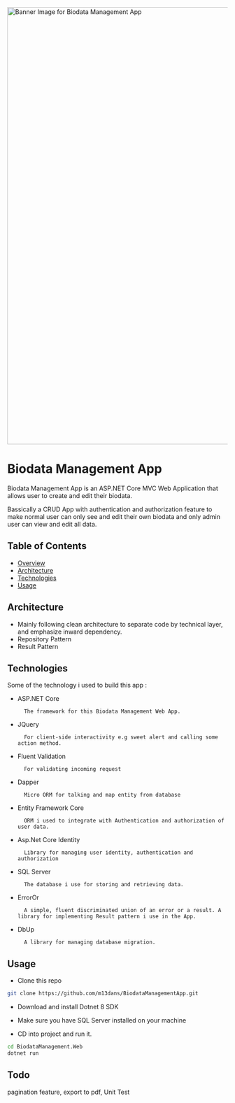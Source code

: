<img src="BiodataManagementApp/src/BiodataManagement.Web/wwwroot/images/hero-img.png" alt="Banner Image for Biodata Management App" width="1000">

# Biodata Management App

Biodata Management App is an ASP.NET Core MVC Web Application that allows user to create and edit their biodata.

Bassically a CRUD App with authentication and authorization feature to make normal user can only see and edit their own biodata and only admin user can view and edit all data.

## Table of Contents

- [Overview](#Biodata-Management-App)
- [Architecture](#Architecture)
- [Technologies](#Technologies)
- [Usage](#Usage)

## Architecture

- Mainly following clean architecture to separate code by technical layer, and emphasize inward dependency.
- Repository Pattern
- Result Pattern

## Technologies

Some of the technology i used to build this app :

- ASP.NET Core

        The framework for this Biodata Management Web App.

- JQuery

        For client-side interactivity e.g sweet alert and calling some action method.

- Fluent Validation

        For validating incoming request

- Dapper

        Micro ORM for talking and map entity from database

- Entity Framework Core

        ORM i used to integrate with Authentication and authorization of user data.

- Asp.Net Core Identity

        Library for managing user identity, authentication and authorization

- SQL Server

        The database i use for storing and retrieving data.

- ErrorOr

        A simple, fluent discriminated union of an error or a result. A library for implementing Result pattern i use in the App.

- DbUp

        A library for managing database migration.

## Usage

- Clone this repo

```bash
git clone https://github.com/m13dans/BiodataManagementApp.git
```

- Download and install Dotnet 8 SDK
- Make sure you have SQL Server installed on your machine

- CD into project and run it.

```bash
cd BiodataManagement.Web
dotnet run
```

## Todo

pagination feature, export to pdf, Unit Test
